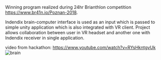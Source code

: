 Winning program realized during 24hr Brianthlon competition https://www.br41n.io/Poznan-2018. 

Indendix brain-computer interface is used as an input which is passed to simple unity application which is also integrated with VR client. Project allows collaboration between user in VR headset and another one with Indendix receiver in single application.  

video from hackathon: https://www.youtube.com/watch?v=RYsHkntgvUk
![brain](https://github.com/user-attachments/assets/315662ed-826f-404a-9f69-fee5dd3751b3)
